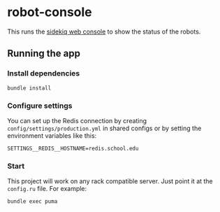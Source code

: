 # robot-console

This runs the [sidekiq web console](https://github.com/mperham/sidekiq/wiki/Monitoring) to show the status of the robots.

## Running the app

### Install dependencies
```
bundle install
```

### Configure settings

You can set up the Redis connection by creating `config/settings/production.yml`
in shared configs or by setting the environment variables like this:
```
SETTINGS__REDIS__HOSTNAME=redis.school.edu
```

### Start
This project will work on any rack compatible server. Just point it at the
`config.ru` file. For example:
```
bundle exec puma
```
